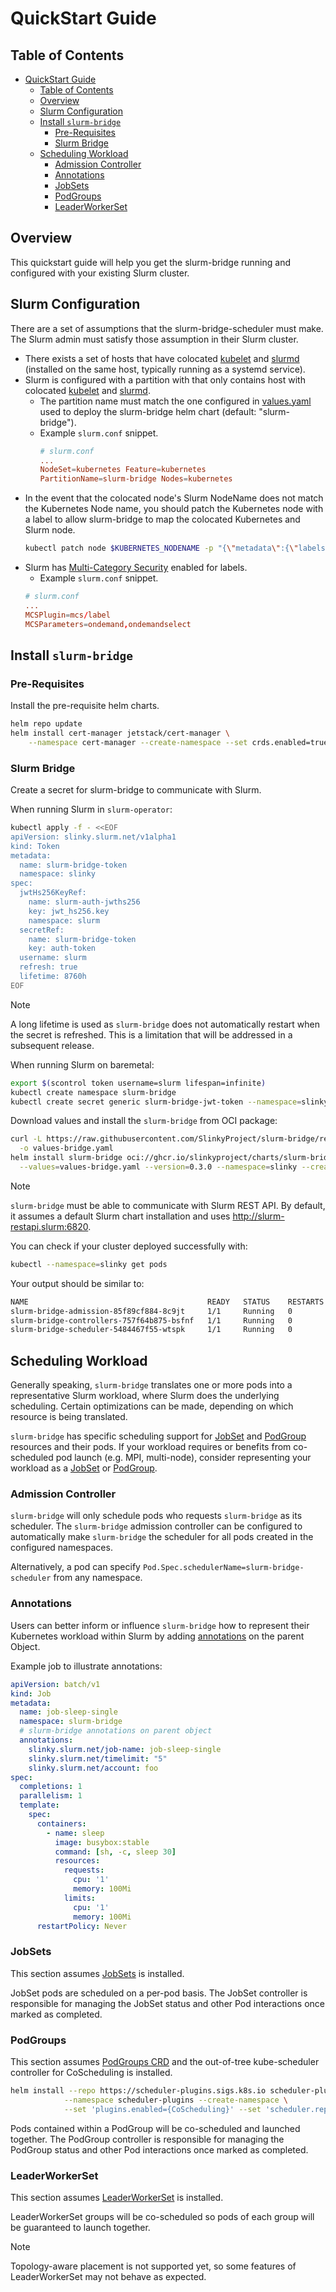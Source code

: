 # QuickStart Guide

## Table of Contents

<!-- mdformat-toc start --slug=github --no-anchors --maxlevel=6 --minlevel=1 -->

- [QuickStart Guide](#quickstart-guide)
  - [Table of Contents](#table-of-contents)
  - [Overview](#overview)
  - [Slurm Configuration](#slurm-configuration)
  - [Install `slurm-bridge`](#install-slurm-bridge)
    - [Pre-Requisites](#pre-requisites)
    - [Slurm Bridge](#slurm-bridge)
  - [Scheduling Workload](#scheduling-workload)
    - [Admission Controller](#admission-controller)
    - [Annotations](#annotations)
    - [JobSets](#jobsets)
    - [PodGroups](#podgroups)
    - [LeaderWorkerSet](#leaderworkerset)

<!-- mdformat-toc end -->

## Overview

This quickstart guide will help you get the slurm-bridge running and configured
with your existing Slurm cluster.

## Slurm Configuration

There are a set of assumptions that the slurm-bridge-scheduler must make. The
Slurm admin must satisfy those assumption in their Slurm cluster.

- There exists a set of hosts that have colocated [kubelet] and [slurmd]
  (installed on the same host, typically running as a systemd service).
- Slurm is configured with a partition with that only contains host with
  colocated [kubelet] and [slurmd].
  - The partition name must match the one configured in
    [values.yaml](../helm/slurm-bridge/values.yaml) used to deploy the
    slurm-bridge helm chart (default: "slurm-bridge").
  - Example `slurm.conf` snippet.
    ```conf
    # slurm.conf
    ...
    NodeSet=kubernetes Feature=kubernetes
    PartitionName=slurm-bridge Nodes=kubernetes
    ```
- In the event that the colocated node's Slurm NodeName does not match the
  Kubernetes Node name, you should patch the Kubernetes node with a label to
  allow slurm-bridge to map the colocated Kubernetes and Slurm node.
  ```bash
  kubectl patch node $KUBERNETES_NODENAME -p "{\"metadata\":{\"labels\":{\"slinky.slurm.net/slurm-nodename\":\"$SLURM_NODENAME\"}}}"
  ```
- Slurm has [Multi-Category Security][mcs] enabled for labels.
  - Example `slurm.conf` snippet.
  ```conf
  # slurm.conf
  ...
  MCSPlugin=mcs/label
  MCSParameters=ondemand,ondemandselect
  ```

## Install `slurm-bridge`

### Pre-Requisites

Install the pre-requisite helm charts.

```bash
helm repo update
helm install cert-manager jetstack/cert-manager \
	--namespace cert-manager --create-namespace --set crds.enabled=true
```

### Slurm Bridge

Create a secret for slurm-bridge to communicate with Slurm.

When running Slurm in `slurm-operator`:

```sh
kubectl apply -f - <<EOF
apiVersion: slinky.slurm.net/v1alpha1
kind: Token
metadata:
  name: slurm-bridge-token
  namespace: slinky
spec:
  jwtHs256KeyRef:
    name: slurm-auth-jwths256
    key: jwt_hs256.key
    namespace: slurm
  secretRef:
    name: slurm-bridge-token
    key: auth-token
  username: slurm
  refresh: true
  lifetime: 8760h
EOF
```

> [!NOTE]
>
> A long lifetime is used as `slurm-bridge` does not automatically restart when
> the secret is refreshed. This is a limitation that will be addressed in a
> subsequent release.

When running Slurm on baremetal:

```sh
export $(scontrol token username=slurm lifespan=infinite)
kubectl create namespace slurm-bridge
kubectl create secret generic slurm-bridge-jwt-token --namespace=slinky --from-literal="auth-token=$SLURM_JWT" --type=Opaque
```

Download values and install the `slurm-bridge` from OCI package:

```bash
curl -L https://raw.githubusercontent.com/SlinkyProject/slurm-bridge/refs/tags/v0.3.0/helm/slurm-bridge/values.yaml \
  -o values-bridge.yaml
helm install slurm-bridge oci://ghcr.io/slinkyproject/charts/slurm-bridge \
  --values=values-bridge.yaml --version=0.3.0 --namespace=slinky --create-namespace
```

> [!NOTE]
>
> `slurm-bridge` must be able to communicate with Slurm REST API. By default, it
> assumes a default Slurm chart installation and uses
> http://slurm-restapi.slurm:6820.

You can check if your cluster deployed successfully with:

```sh
kubectl --namespace=slinky get pods
```

Your output should be similar to:

```sh
NAME                                        READY   STATUS    RESTARTS      AGE
slurm-bridge-admission-85f89cf884-8c9jt     1/1     Running   0             1m0s
slurm-bridge-controllers-757f64b875-bsfnf   1/1     Running   0             1m0s
slurm-bridge-scheduler-5484467f55-wtspk     1/1     Running   0             1m0s
```

## Scheduling Workload

Generally speaking, `slurm-bridge` translates one or more pods into a
representative Slurm workload, where Slurm does the underlying scheduling.
Certain optimizations can be made, depending on which resource is being
translated.

`slurm-bridge` has specific scheduling support for [JobSet](#jobsets) and
[PodGroup](#podgroups) resources and their pods. If your workload requires or
benefits from co-scheduled pod launch (e.g. MPI, multi-node), consider
representing your workload as a [JobSet](#jobsets) or [PodGroup](#podgroups).

### Admission Controller

`slurm-bridge` will only schedule pods who requests `slurm-bridge` as its
scheduler. The `slurm-bridge` admission controller can be configured to
automatically make `slurm-bridge` the scheduler for all pods created in the
configured namespaces.

Alternatively, a pod can specify `Pod.Spec.schedulerName=slurm-bridge-scheduler`
from any namespace.

### Annotations

Users can better inform or influence `slurm-bridge` how to represent their
Kubernetes workload within Slurm by adding
[annotations](../internal/wellknown/annotations.go) on the parent Object.

Example job to illustrate annotations:

```yaml
apiVersion: batch/v1
kind: Job
metadata:
  name: job-sleep-single
  namespace: slurm-bridge
  # slurm-bridge annotations on parent object
  annotations:
    slinky.slurm.net/job-name: job-sleep-single
    slinky.slurm.net/timelimit: "5"
    slinky.slurm.net/account: foo
spec:
  completions: 1
  parallelism: 1
  template:
    spec:
      containers:
        - name: sleep
          image: busybox:stable
          command: [sh, -c, sleep 30]
          resources:
            requests:
              cpu: '1'
              memory: 100Mi
            limits:
              cpu: '1'
              memory: 100Mi
      restartPolicy: Never
```

### JobSets

This section assumes [JobSets] is installed.

JobSet pods are scheduled on a per-pod basis. The JobSet controller is
responsible for managing the JobSet status and other Pod interactions once
marked as completed.

### PodGroups

This section assumes [PodGroups CRD][podgroups-crd] and the out-of-tree
kube-scheduler controller for CoScheduling is installed.

```sh
helm install --repo https://scheduler-plugins.sigs.k8s.io scheduler-plugins scheduler-plugins \
			--namespace scheduler-plugins --create-namespace \
			--set 'plugins.enabled={CoScheduling}' --set 'scheduler.replicaCount=0'
```

Pods contained within a PodGroup will be co-scheduled and launched together. The
PodGroup controller is responsible for managing the PodGroup status and other
Pod interactions once marked as completed.

### LeaderWorkerSet

This section assumes [LeaderWorkerSet] is installed.

LeaderWorkerSet groups will be co-scheduled so pods of each group will be
guaranteed to launch together.

> [!NOTE]
>
> Topology-aware placement is not supported yet, so some features of
> LeaderWorkerSet may not behave as expected.

<!-- Links -->

[jobsets]: https://jobset.sigs.k8s.io/
[kubelet]: https://kubernetes.io/docs/reference/command-line-tools-reference/kubelet
[leaderworkerset]: https://lws.sigs.k8s.io/
[mcs]: https://slurm.schedmd.com/mcs.html
[podgroups-crd]: https://github.com/kubernetes-sigs/scheduler-plugins/blob/master/config/crd/bases/scheduling.x-k8s.io_podgroups.yaml
[slurmd]: https://slurm.schedmd.com/slurmd.html
